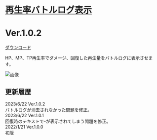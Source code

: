 # [再生率バトルログ表示](https://raw.githubusercontent.com/nuun888/MZ/master/NUUN_PlaybackRateBattleLog.js)
# Ver.1.0.2
[ダウンロード](https://raw.githubusercontent.com/nuun888/MZ/master/NUUN_PlaybackRateBattleLog.js)

HP、MP、TP再生率でダメージ、回復した再生量をバトルログに表示させます。  

![画像](img/PlaybackRateBattleLog1.png)  

## 更新履歴
2023/6/22 Ver.1.0.2  
バトルログが消去されなかった問題を修正。  
2023/6/22 Ver.1.0.1  
回復時のテキストで-が表示されてしまう問題を修正。  
2022/1/21 Ver.1.0.0  
初版  
